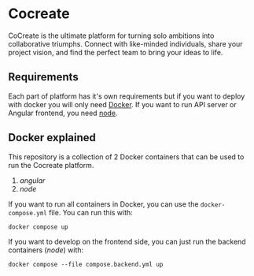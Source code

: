 # Cocreate

CoCreate is the ultimate platform for turning solo ambitions into collaborative triumphs. Connect with like-minded individuals, share your project vision, and find the perfect team to bring your ideas to life. 

## Requirements
Each part of platform has it's own requirements but if you want to deploy with docker you will only need [Docker](https://www.docker.com). If you want to run API server or Angular frontend, you need [node](https://nodejs.org/en).

## Docker explained

This repository is a collection of 2 Docker containers that can be used to run the Cocreate platform.

1. *angular*
2. *node*

If you want to run all containers in Docker, you can use the `docker-compose.yml` file. You can run this with:
```
docker compose up
```

If you want to develop on the frontend side, you can just run the backend containers (*node*) with:
```
docker compose --file compose.backend.yml up
```
